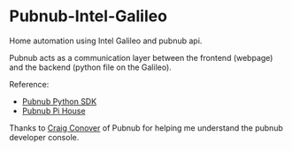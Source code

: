 # Pubnub-Intel-Galileo

Home automation using Intel Galileo and pubnub api.

Pubnub acts as a communication layer between the frontend (webpage) and the backend (python file on the Galileo).

Reference:
* [Pubnub Python SDK](http://www.pubnub.com/docs/python/pubnub-python-sdk)
* [Pubnub Pi House](https://www.pubnub.com/blog/tutorial-building-raspberry-pi-smart-home-part-1/)

Thanks to [Craig Conover](https://www.linkedin.com/in/cvconover) of Pubnub for helping me understand the pubnub developer console.
